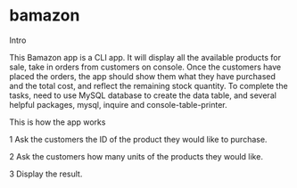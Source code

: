 # bamazon

Intro

This Bamazon app is a CLI app. It will display all the available products for sale, take in orders from customers on console. Once the customers have placed the orders, the app should show them what they have purchased and the total cost, and reflect the remaining stock quantity. To complete the tasks, need to use MySQL database to create the data table, and several helpful packages, mysql, inquire and console-table-printer.

This is how the app works

1 Ask the customers the ID of the product they would like to purchase.





2 Ask the customers how many units of the products they would like.



3 Display the result.
